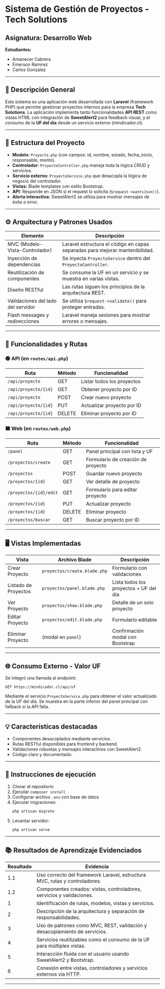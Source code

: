 
# Sistema de Gestión de Proyectos - Tech Solutions

## Asignatura: Desarrollo Web  
**Estudiantes:**  
- Amanecer Cabrera  
- Emerson Ramirez  
- Carlos Gonzalez

---

## 📌 Descripción General

Este sistema es una aplicación web desarrollada con **Laravel** (framework PHP) que permite gestionar proyectos internos para la empresa **Tech Solutions**. La aplicación implementa tanto funcionalidades **API REST** como vistas HTML con integración de **SweetAlert2** para feedback visual, y el consumo de la **UF del día** desde un servicio externo (mindicador.cl).

---

## 📁 Estructura del Proyecto

- **Modelo:** `Proyecto.php` (con campos: id, nombre, estado, fecha_inicio, responsable, monto).
- **Controlador:** `ProyectoController.php` maneja toda la lógica CRUD y servicios.
- **Servicio externo:** `ProyectoService.php` que desacopla la lógica de negocio del controlador.
- **Vistas:** Blade templates con estilo Bootstrap.
- **API:** Responde en JSON si el request lo solicita (`$request->wantsJson()`).
- **Alerta interactiva:** SweetAlert2 se utiliza para mostrar mensajes de éxito o error.

---

## ⚙️ Arquitectura y Patrones Usados

| Elemento                   | Descripción                                                                 |
|----------------------------|-----------------------------------------------------------------------------|
| MVC (Modelo-Vista-Controlador) | Laravel estructura el código en capas separadas para mejorar mantenibilidad. |
| Inyección de dependencias | Se inyecta `ProyectoService` dentro del `ProyectoController`.              |
| Reutilización de componentes | Se consume la UF en un servicio y se muestra en varias vistas.         |
| Diseño RESTful            | Las rutas siguen los principios de la arquitectura REST.                     |
| Validaciones del lado del servidor | Se utiliza `$request->validate()` para proteger entradas.        |
| Flash messages y redirecciones | Laravel maneja sesiones para mostrar errores o mensajes.           |

---

## 🔧 Funcionalidades y Rutas

### 🟢 API (en `routes/api.php`)

| Ruta                   | Método | Funcionalidad                         |
|------------------------|--------|--------------------------------------|
| `/api/proyecto`        | GET    | Listar todos los proyectos            |
| `/api/proyecto/{id}`   | GET    | Obtener proyecto por ID               |
| `/api/proyecto`        | POST   | Crear nuevo proyecto                  |
| `/api/proyecto/{id}`   | PUT    | Actualizar proyecto por ID            |
| `/api/proyecto/{id}`   | DELETE | Eliminar proyecto por ID              |

### 🟦 Web (en `routes/web.php`)

| Ruta                      | Método | Funcionalidad                        |
|---------------------------|--------|-------------------------------------|
| `/panel`                  | GET    | Panel principal con lista y UF      |
| `/proyectos/create`       | GET    | Formulario de creación de proyecto  |
| `/proyectos`              | POST   | Guardar nuevo proyecto              |
| `/proyectos/{id}`         | GET    | Ver detalle de proyecto             |
| `/proyectos/{id}/edit`    | GET    | Formulario para editar proyecto     |
| `/proyectos/{id}`         | PUT    | Actualizar proyecto                 |
| `/proyectos/{id}`         | DELETE | Eliminar proyecto                   |
| `/proyectos/buscar`       | GET    | Buscar proyecto por ID              |

---

## 🖥️ Vistas Implementadas

| Vista                    | Archivo Blade                         | Descripción                                 |
|--------------------------|----------------------------------------|---------------------------------------------|
| Crear Proyecto           | `proyectos/create.blade.php`          | Formulario con validaciones                 |
| Listado de Proyectos     | `proyectos/panel.blade.php`           | Lista todos los proyectos + UF del día      |
| Ver Proyecto             | `proyectos/show.blade.php`            | Detalle de un solo proyecto                 |
| Editar Proyecto          | `proyectos/edit.blade.php`            | Formulario editable                         |
| Eliminar Proyecto        | (modal en `panel`)                    | Confirmación modal con Bootstrap            |

---

## 🌐 Consumo Externo - Valor UF

Se integró una llamada al endpoint:

```
GET https://mindicador.cl/api/uf
```

Mediante el servicio `ProyectoService.php` para obtener el valor actualizado de la UF del día. Se muestra en la parte inferior del panel principal con fallback si la API falla.

---

## 💡 Características destacadas

- Componentes desacoplados mediante servicios.
- Rutas RESTful disponibles para frontend y backend.
- Validaciones robustas y mensajes interactivos con SweetAlert2.
- Código claro y documentado.

---

## 📄 Instrucciones de ejecución

1. Clonar el repositorio
2. Ejecutar `composer install`
3. Configurar archivo `.env` con base de datos
4. Ejecutar migraciones:
   ```bash
   php artisan migrate
   ```
5. Levantar servidor:
   ```bash
   php artisan serve
   ```

---

## 📚 Resultados de Aprendizaje Evidenciados

| Resultado | Evidencia                                                                       |
|----------|----------------------------------------------------------------------------------|
| 1.1      | Uso correcto del framework Laravel, estructura MVC, rutas y controladores.       |
| 1.2      | Componentes creados: vistas, controladores, servicios y validaciones.            |
| 1        | Identificación de rutas, modelos, vistas y servicios.                            |
| 2        | Descripción de la arquitectura y separación de responsabilidades.                |
| 3        | Uso de patrones como MVC, REST, validación y desacoplamiento de servicios.       |
| 4        | Servicios reutilizables como el consumo de la UF para múltiples vistas.          |
| 5        | Interacción fluida con el usuario usando SweetAlert2 y Bootstrap.                |
| 6        | Conexión entre vistas, controladores y servicios externos vía HTTP.              |

---

